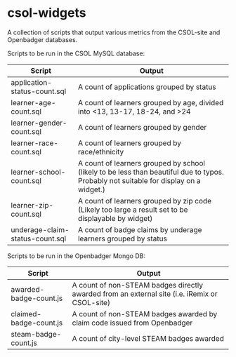 csol-widgets
============

A collection of scripts that output various metrics from the CSOL-site and Openbadger databases.

Scripts to be run in the CSOL MySQL database:

Script                                      | Output
--------------------------------------------|-----------------------------------
application-status-count.sql                | A count of applications grouped by status
learner-age-count.sql                       | A count of learners grouped by age, divided into <13, 13-17, 18-24, and >24
learner-gender-count.sql                    | A count of learners grouped by gender
learner-race-count.sql                      | A count of learners grouped by race/ethnicity
learner-school-count.sql                    | A count of learners grouped by school (likely to be less than beautiful due to typos.  Probably not suitable for display on a widget.)
learner-zip-count.sql                       | A count of learners grouped by zip code (Likely too large a result set to be displayable by widget)
underage-claim-status-count.sql             | A count of badge claims by underage learners grouped by status

Scripts to be run in the Openbadger Mongo DB:

Script                          | Output
--------------------------------|-----------------------------------
awarded-badge-count.js          | A count of non-STEAM badges directly awarded from an external site (i.e. iRemix or CSOL-site)
claimed-badge-count.js          | A count of non-STEAM badges awarded by claim code issued from Openbadger
steam-badge-count.js            | A count of city-level STEAM badges awarded